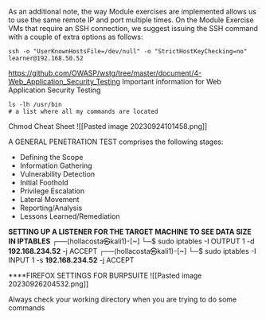 As an additional note, the way Module exercises are implemented allows us to use the same remote IP and port multiple times. On the Module Exercise VMs that require an SSH connection, we suggest issuing the SSH command with a couple of extra options as follows:

```
ssh -o "UserKnownHostsFile=/dev/null" -o "StrictHostKeyChecking=no" learner@192.168.50.52
```

https://github.com/OWASP/wstg/tree/master/document/4-Web_Application_Security_Testing
Important information for Web Application Security Testing

	ls -lh /usr/bin
	# a list where all my commands are located

Chmod Cheat Sheet
![[Pasted image 20230924101458.png]]

A GENERAL PENETRATION TEST comprises the following stages:

- Defining the Scope
- Information Gathering
- Vulnerability Detection
- Initial Foothold
- Privilege Escalation
- Lateral Movement
- Reporting/Analysis
- Lessons Learned/Remediation

**SETTING UP A LISTENER FOR THE TARGET MACHINE TO SEE DATA SIZE IN IPTABLES**
┌──(hollacosta㉿kali1)-[~]
└─$ sudo iptables -I OUTPUT 1 -d **192.168.234.52** -j ACCEPT
┌──(hollacosta㉿kali1)-[~]
└─$ sudo iptables -I INPUT 1 -s **192.168.234.52** -j ACCEPT     


****FIREFOX SETTINGS FOR BURPSUITE
![[Pasted image 20230926204532.png]]

Always check your working directory when you are trying to do some commands
